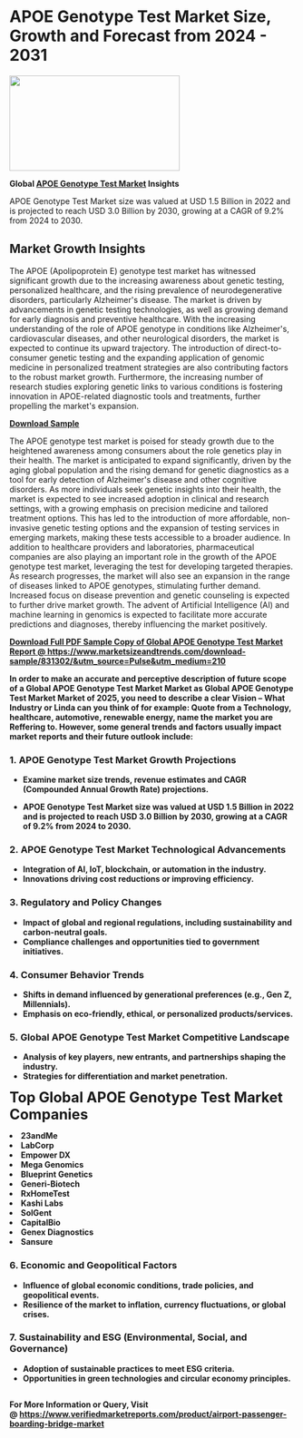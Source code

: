 <H1>APOE Genotype Test Market Size, Growth and Forecast from 2024 - 2031</H1><img class="aligncenter size-medium wp-image-584254" src="https://thirdeyenews.in/wp-content/uploads/2024/09/Global-Market-Research-300x168.jpeg" alt="" width="300" height="168" /><p><strong>Global&nbsp;<a href="https://www.marketsizeandtrends.com/download-sample/831302/&amp;utm_source=Pulse&amp;utm_medium=210">APOE Genotype Test Market</a> Insights</strong></p><p>APOE Genotype Test Market size was valued at USD 1.5 Billion in 2022 and is projected to reach USD 3.0 Billion by 2030, growing at a CAGR of 9.2% from 2024 to 2030.</p><p><h2>Market Growth Insights</h2> <p>The APOE (Apolipoprotein E) genotype test market has witnessed significant growth due to the increasing awareness about genetic testing, personalized healthcare, and the rising prevalence of neurodegenerative disorders, particularly Alzheimer's disease. The market is driven by advancements in genetic testing technologies, as well as growing demand for early diagnosis and preventive healthcare. With the increasing understanding of the role of APOE genotype in conditions like Alzheimer's, cardiovascular diseases, and other neurological disorders, the market is expected to continue its upward trajectory. The introduction of direct-to-consumer genetic testing and the expanding application of genomic medicine in personalized treatment strategies are also contributing factors to the robust market growth. Furthermore, the increasing number of research studies exploring genetic links to various conditions is fostering innovation in APOE-related diagnostic tools and treatments, further propelling the market's expansion.</p> <p><strong><a href="#">Download Sample</a></strong></p> <p>The APOE genotype test market is poised for steady growth due to the heightened awareness among consumers about the role genetics play in their health. The market is anticipated to expand significantly, driven by the aging global population and the rising demand for genetic diagnostics as a tool for early detection of Alzheimer's disease and other cognitive disorders. As more individuals seek genetic insights into their health, the market is expected to see increased adoption in clinical and research settings, with a growing emphasis on precision medicine and tailored treatment options. This has led to the introduction of more affordable, non-invasive genetic testing options and the expansion of testing services in emerging markets, making these tests accessible to a broader audience. In addition to healthcare providers and laboratories, pharmaceutical companies are also playing an important role in the growth of the APOE genotype test market, leveraging the test for developing targeted therapies. As research progresses, the market will also see an expansion in the range of diseases linked to APOE genotypes, stimulating further demand. Increased focus on disease prevention and genetic counseling is expected to further drive market growth. The advent of Artificial Intelligence (AI) and machine learning in genomics is expected to facilitate more accurate predictions and diagnoses, thereby influencing the market positively.</p> <p><strong><a href="#"></p><p><span class=""><strong>Download Full PDF Sample Copy of Global APOE Genotype Test Market Report</strong> @ <a href="https://www.marketsizeandtrends.com/download-sample/831302/&amp;utm_source=Pulse&amp;utm_medium=210" target="_blank">https://www.marketsizeandtrends.com/download-sample/831302/&amp;utm_source=Pulse&amp;utm_medium=210</a></span></p><p>In order to make an accurate and perceptive description of future scope of a Global&nbsp;APOE Genotype Test Market Market as Global&nbsp;APOE Genotype Test Market Market of 2025, you need to describe a clear Vision &ndash; What Industry or Linda can you think of for example: Quote from a Technology, healthcare, automotive, renewable energy, name the market you are Reffering to. However, some general trends and factors usually impact market reports and their future outlook include:</p><h3>1.&nbsp;<strong>APOE Genotype Test Market Growth Projections</strong></h3><ul><li>Examine market size trends, revenue estimates and CAGR (Compounded Annual Growth Rate) projections.</li><li><p>APOE Genotype Test Market size was valued at USD 1.5 Billion in 2022 and is projected to reach USD 3.0 Billion by 2030, growing at a CAGR of 9.2% from 2024 to 2030.</p></li></ul><h3>2.&nbsp;<strong>APOE Genotype Test Market Technological Advancements</strong></h3><ul><li>Integration of AI, IoT, blockchain, or automation in the industry.</li><li>Innovations driving cost reductions or improving efficiency.</li></ul><h3>3.&nbsp;<strong>Regulatory and Policy Changes</strong></h3><ul><li>Impact of global and regional regulations, including sustainability and carbon-neutral goals.</li><li>Compliance challenges and opportunities tied to government initiatives.</li></ul><h3>4.&nbsp;<strong>Consumer Behavior Trends</strong></h3><ul><li>Shifts in demand influenced by generational preferences (e.g., Gen Z, Millennials).</li><li>Emphasis on eco-friendly, ethical, or personalized products/services.</li></ul><h3>5.&nbsp;<strong>Global APOE Genotype Test Market Competitive Landscape</strong></h3><ul><li>Analysis of key players, new entrants, and partnerships shaping the industry.</li><li>Strategies for differentiation and market penetration.</li></ul><p data-pm-slice="1 1 []"><span style="color: inherit; font-family: inherit; font-size: 25px;">Top Global APOE Genotype Test Market Companies</span></p><div class="" data-test-id=""><p><li>23andMe</li><li> LabCorp</li><li> Empower DX</li><li> Mega Genomics</li><li> Blueprint Genetics</li><li> Generi-Biotech</li><li> RxHomeTest</li><li> Kashi Labs</li><li> SolGent</li><li> CapitalBio</li><li> Genex Diagnostics</li><li> Sansure</li></p></div><h3>6.&nbsp;<strong>Economic and Geopolitical Factors</strong></h3><ul><li>Influence of global economic conditions, trade policies, and geopolitical events.</li><li>Resilience of the market to inflation, currency fluctuations, or global crises.</li></ul><h3>7.&nbsp;<strong>Sustainability and ESG (Environmental, Social, and Governance)</strong></h3><ul><li>Adoption of sustainable practices to meet ESG criteria.</li><li>Opportunities in green technologies and circular economy principles.</li></ul><h2><strong style="font-size: 14px;">For More Information or Query, Visit @&nbsp;</strong><a style="background-color: #ffffff; font-size: 14px;" href="https://www.marketsizeandtrends.com/report/apoe-genotype-test-market/" target="_blank">https://www.verifiedmarketreports.com/product/airport-passenger-boarding-bridge-market</a></h2>

